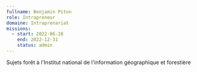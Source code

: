 ```yaml
---
fullname: Benjamin Piton
role: Intrapreneur
domaine: Intraprenariat
missions:
  - start: 2022-06-28
    end: 2022-12-31
    status: admin
---
```


Sujets forêt à l'Institut national de l'information géographique et forestière
